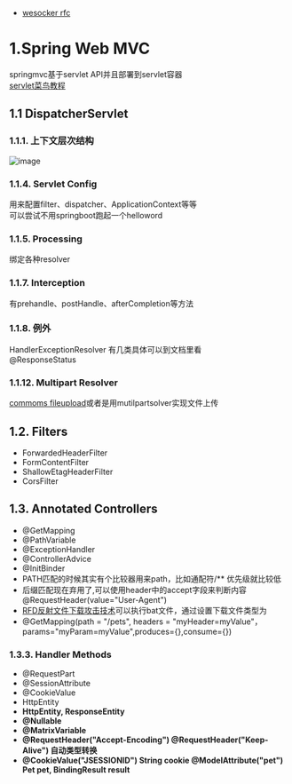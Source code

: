 
- [wesocker rfc](https://datatracker.ietf.org/doc/html/rfc6455#section-1.7)
# 1.Spring Web MVC
springmvc基于servlet API并且部署到servlet容器</br>
[servlet菜鸟教程](https://www.runoob.com/servlet/servlet-useful-resources.html)
## 1.1 DispatcherServlet
### 1.1.1. 上下文层次结构
![image](https://user-images.githubusercontent.com/51777429/120431233-cd3b3c00-c3aa-11eb-8a4a-e14a2212e16d.png)
### 1.1.4. Servlet Config
用来配置filter、dispatcher、ApplicationContext等等</br>
可以尝试不用springboot跑起一个helloword</br>
### 1.1.5. Processing
绑定各种resolver
### 1.1.7. Interception
有prehandle、postHandle、afterCompletion等方法</br>
### 1.1.8. 例外
HandlerExceptionResolver 有几类具体可以到文档里看</br>
@ResponseStatus</br>
### 1.1.12. Multipart Resolver
[commoms fileupload](https://commons.apache.org/proper/commons-fileupload/)或者是用mutilpartsolver实现文件上传</br>

## 1.2. Filters
- ForwardedHeaderFilter
- FormContentFilter
- ShallowEtagHeaderFilter
- CorsFilter
## 1.3. Annotated Controllers
- @GetMapping
- @PathVariable
- @ExceptionHandler
- @ControllerAdvice
- @InitBinder
- PATH匹配的时候其实有个比较器用来path，比如通配符/** 优先级就比较低
- 后缀匹配现在弃用了,可以使用header中的accept字段来判断内容@RequestHeader(value="User-Agent")
- [RFD反射文件下载攻击技术](https://zhuanlan.zhihu.com/p/161166505)可以执行bat文件，通过设置下载文件类型为
- @GetMapping(path = "/pets", headers = "myHeader=myValue"，params="myParam=myValue",produces={},consume={}) 
### 1.3.3. Handler Methods
- @RequestPart
- @SessionAttribute
- @CookieValue
- HttpEntity<B>
- HttpEntity<B>, ResponseEntity<B>
- @Nullable
- @MatrixVariable
- @RequestHeader("Accept-Encoding") @RequestHeader("Keep-Alive") 自动类型转换
- @CookieValue("JSESSIONID") String cookie
  @ModelAttribute("pet") Pet pet, BindingResult result





